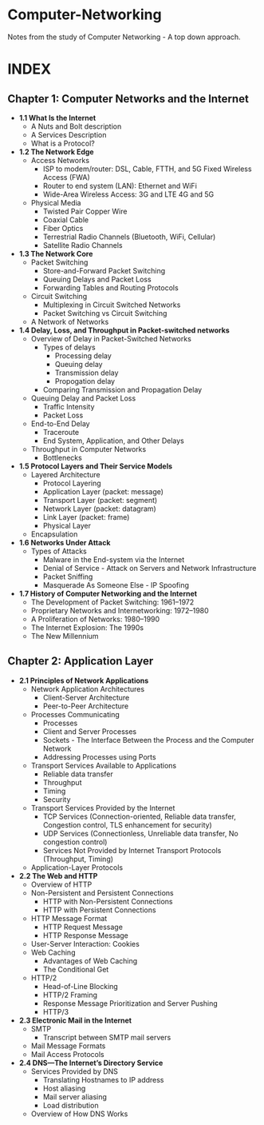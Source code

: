 # Computer-Networking

Notes from the study of Computer Networking - A top down approach.

# INDEX

## Chapter 1: Computer Networks and the Internet 
* <b>1.1 What Is the Internet</b>
	* A Nuts and Bolt description
 	* A Services Description
 	* What is a Protocol?
* <b>1.2 The Network Edge</b>
	* Access Networks
 		* ISP to modem/router: DSL, Cable, FTTH, and 5G Fixed Wireless Access (FWA)
   		* Router to end system (LAN): Ethernet and WiFi
     	* Wide-Area Wireless Access: 3G and LTE 4G and 5G
 	* Physical Media
    	* Twisted Pair Copper Wire
    	* Coaxial Cable
     	* Fiber Optics
      	* Terrestrial Radio Channels (Bluetooth, WiFi, Cellular)
      	* Satellite Radio Channels 
* <b>1.3 The Network Core</b>
	* Packet Switching
 		* Store-and-Forward Packet Switching
   		* Queuing Delays and Packet Loss
     	* Forwarding Tables and Routing Protocols 
 	* Circuit Switching
  		* Multiplexing in Circuit Switched Networks
    	* Packet Switching vs Circuit Switching
  	* A Network of Networks
* <b>1.4 Delay, Loss, and Throughput in Packet-switched networks</b>
	* Overview of Delay in Packet-Switched Networks
 		* Types of delays
	 		* Processing delay
	   		* Queuing delay
			* Transmission delay
			* Propogation delay
		* Comparing Transmission and Propagation Delay
  	* Queuing Delay and Packet Loss
  		* Traffic Intensity
  	 	* Packet Loss
  	* End-to-End Delay
  		* Traceroute
  	 	* End System, Application, and Other Delays	
  	* Throughput in Computer Networks
  		* Bottlenecks
* <b>1.5 Protocol Layers and Their Service Models</b>
	* Layered Architecture
 		* Protocol Layering
   		* Application Layer (packet: message)
     	* Transport Layer (packet: segment)
      	* Network Layer (packet: datagram)
      	* Link Layer (packet: frame)
      	* Physical Layer
	* Encapsulation
* <b>1.6 Networks Under Attack</b>
	* Types of Attacks
 		* Malware in the End-system via the Internet
  		* Denial of Service - Attack on Servers and Network Infrastructure
  		* Packet Sniffing
  		* Masquerade As Someone Else - IP Spoofing
* <b>1.7 History of Computer Networking and the Internet</b>
	* The Development of Packet Switching: 1961–1972
 	* Proprietary Networks and Internetworking: 1972–1980
  	* A Proliferation of Networks: 1980–1990
  	* The Internet Explosion: The 1990s
  	* The New Millennium

## Chapter 2: Application Layer
* <b>2.1 Principles of Network Applications</b>
	* Network Application Architectures
 		* Client-Server Architecture
   		* Peer-to-Peer Architecture
 	* Processes Communicating
  		* Processes
    	* Client and Server Processes
     	* Sockets - The Interface Between the Process and the Computer Network
      	* Addressing Processes using Ports
	* Transport Services Available to Applications
 		* Reliable data transfer
   		* Throughput
     	* Timing
      	* Security
	* Transport Services Provided by the Internet
 		* TCP Services (Connection-oriented, Reliable data transfer, Congestion control, TLS enhancement for security)
   		* UDP Services (Connectionless, Unreliable data transfer, No congestion control)
     	* Services Not Provided by Internet Transport Protocols (Throughput, Timing)
  	* Application-Layer Protocols
* <b>2.2 The Web and HTTP</b>
	* Overview of HTTP
 	* Non-Persistent and Persistent Connections
  		* HTTP with Non-Persistent Connections
		* HTTP with Persistent Connections
  	* HTTP Message Format
  		* HTTP Request Message
		* HTTP Response Message
  	* User-Server Interaction: Cookies
  	* Web Caching
  		* Advantages of Web Caching
  	 	* The Conditional Get
  	* HTTP/2
  		* Head-of-Line Blocking
  	 	* HTTP/2 Framing
  	  	* Response Message Prioritization and Server Pushing
  	  	* HTTP/3
* <b>2.3 Electronic Mail in the Internet</b>	
	* SMTP
 		* Transcript between SMTP mail servers
   	* Mail Message Formats
   	* Mail Access Protocols
* <b>2.4 DNS—The Internet’s Directory Service</b>
	* Services Provided by DNS
 		* Translating Hostnames to IP address
   		* Host aliasing
     	* Mail server aliasing
      	* Load distribution
	* Overview of How DNS Works 
